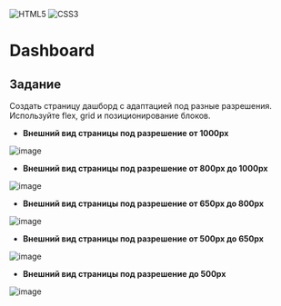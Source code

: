 ![HTML5](https://img.shields.io/badge/html5-%23E34F26.svg?style=for-the-badge&logo=html5&logoColor=white) ![CSS3](https://img.shields.io/badge/css3-%231572B6.svg?style=for-the-badge&logo=css3&logoColor=white)

# Dashboard

## Задание

Создать страницу дашборд c адаптацией под разные разрешения. Используйте flex, grid и позиционирование блоков.

- **Внешний вид страницы под разрешение от 1000px**

![image](https://user-images.githubusercontent.com/8177749/192083001-c9bcff20-ac63-43b7-881b-355888135237.png)

- **Внешний вид страницы под разрешение от 800px до 1000px**

![image](https://user-images.githubusercontent.com/8177749/192083095-f1c9d4d4-b95c-44ab-8af6-e0779bc6700d.png)

- **Внешний вид страницы под разрешение от 650px до 800px**

![image](https://user-images.githubusercontent.com/8177749/192083107-983f508c-5ae1-44eb-a042-ee32b711942d.png)

- **Внешний вид страницы под разрешение от 500px до 650px**

![image](https://user-images.githubusercontent.com/8177749/192083118-35cb9386-e015-4356-884a-2bb6cad09c1d.png)

- **Внешний вид страницы под разрешение до 500px**

![image](https://user-images.githubusercontent.com/8177749/192083124-5a10b760-2152-4f7f-a41c-e925b19fa41e.png)
